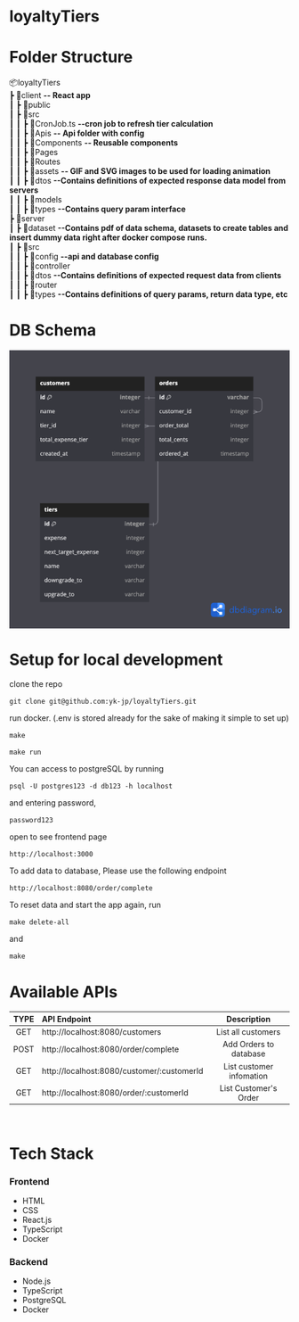 # loyaltyTiers

# Folder Structure

📦loyaltyTiers
<br>
┣ 📂client **-- React app**
<br>
┃ ┣ 📂public
<br>
┃ ┣ 📂src
<br>
┃ ┃ ┣ 📜CronJob.ts **--cron job to refresh tier calculation**
<br>
┃ ┃ ┣ 📂Apis **-- Api folder with config**
<br>
┃ ┃ ┣ 📂Components **-- Reusable components**
<br>
┃ ┃ ┣ 📂Pages
<br>
┃ ┃ ┣ 📂Routes
<br>
┃ ┃ ┣ 📂assets **-- GIF and SVG images to be used for loading animation**
<br>
┃ ┃ ┣ 📂dtos **--Contains definitions of expected response data model from servers**
<br>
┃ ┃ ┣ 📂models
<br>
┃ ┃ ┣ 📂types **--Contains query param interface**
<br>
┣ 📂server
<br>
┃ ┣ 📂dataset **--Contains pdf of data schema, datasets to create tables and insert dummy data right after docker compose runs.**
<br>
┃ ┣ 📂src
<br>
┃ ┃ ┣ 📂config **--api and database config**
<br>
┃ ┃ ┣ 📂controller
<br>
┃ ┃ ┣ 📂dtos **--Contains definitions of expected request data from clients**
<br>
┃ ┃ ┣ 📂router
<br>
┃ ┃ ┣ 📂types **--Contains definitions of query params, return data type, etc**
<br>

# DB Schema

<img align="center" src="./server/dataset/LoyaltyTiers.png" alt="image" />

# Setup for local development

clone the repo

```
git clone git@github.com:yk-jp/loyaltyTiers.git
```

run docker. (.env is stored already for the sake of making it simple to set up)

```
make
```

```
make run
```

You can access to postgreSQL by running

```
psql -U postgres123 -d db123 -h localhost
```

and entering password,

```
password123
```

open to see frontend page

```
http://localhost:3000
```

To add data to database, Please use the following endpoint

```
http://localhost:8080/order/complete
```

To reset data and start the app again, run

```
make delete-all
```

and

```
make
```

# Available APIs

| TYPE | API Endpoint                               |       Description        |
| :--: | :----------------------------------------- | :----------------------: |
| GET  | http://localhost:8080/customers            |    List all customers    |
| POST | http://localhost:8080/order/complete       |  Add Orders to database  |
| GET  | http://localhost:8080/customer/:customerId | List customer infomation |
| GET  | http://localhost:8080/order/:customerId    |  List Customer's Order   |

<br>

# Tech Stack

### Frontend

- HTML
- CSS
- React.js
- TypeScript
- Docker

### Backend

- Node.js
- TypeScript
- PostgreSQL
- Docker
